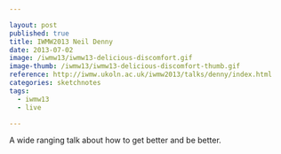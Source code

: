 ```yaml
---

layout: post
published: true
title: IWMW2013 Neil Denny
date: 2013-07-02
image: /iwmw13/iwmw13-delicious-discomfort.gif
image-thumb: /iwmw13/iwmw13-delicious-discomfort-thumb.gif
reference: http://iwmw.ukoln.ac.uk/iwmw2013/talks/denny/index.html
categories: sketchnotes
tags:
  - iwmw13
  - live

---
```


A wide ranging talk about how to get better and be better.
